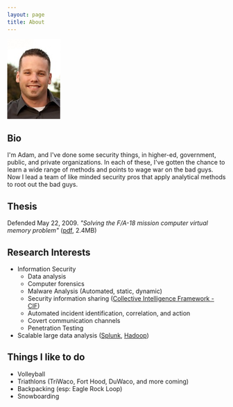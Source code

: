 ```yaml
---
layout: page
title: About
---
```


<!--<p class="message">
  Hey there! This page is included in Hyde as an example. Feel free to customize it for your own use upon downloading. Carry on!
</p>-->

![Adam](/public/adam.jpg)

## Bio
I'm Adam, and I've done some security things, in higher-ed, government, public, and
private organizations.  In each of these, I've gotten the chance to learn a wide
range of methods and points to wage war on the bad guys.  Now I lead a team of
like minded security pros that apply analytical methods to root out the bad guys.

## Thesis
Defended May 22, 2009. *"Solving the F/A-18 mission computer virtual memory problem"* ([pdf](/public/papers/adam_sealey_masters.pdf), 2.4MB)

## Research Interests
* Information Security
  * Data analysis
  * Computer forensics
  * Malware Analysis (Automated, static, dynamic)
  * Security information sharing ([Collective Intelligence Framework - CIF](http://code.google.com/p/collective-intelligence-framework/))
  * Automated incident identification, correlation, and action
  * Covert communication channels
  * Penetration Testing
* Scalable large data analysis ([Splunk](http://www.splunk.com), [Hadoop](http://hadoop.apache.org/))

## Things I like to do
* Volleyball
* Triathlons (TriWaco, Fort Hood, DuWaco, and more coming)
* Backpacking (esp: Eagle Rock Loop)
* Snowboarding

